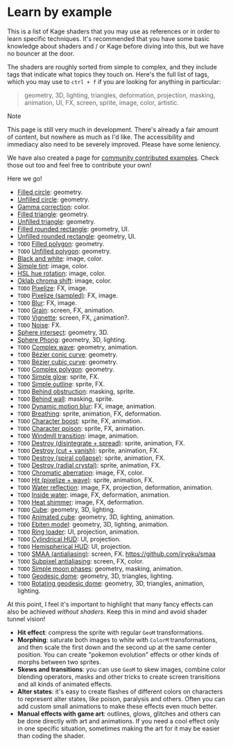 # Learn by example

This is a list of Kage shaders that you may use as references or in order to learn specific techniques. It's recommended that you have some basic knowledge about shaders and / or Kage before diving into this, but we have no bouncer at the door.

The shaders are roughly sorted from simple to complex, and they include tags that indicate what topics they touch on. Here's the full list of tags, which you may use to `ctrl + f` if you are looking for anything in particular:
> geometry, 3D, lighting, triangles, deformation, projection, masking, animation, UI, FX, screen, sprite, image, color, artistic.

> [!NOTE]
> This page is still very much in development. There's already a fair amount of content, but nowhere as much as I'd like. The accessibility and immediacy also need to be severely improved. Please have some leniency.

We have also created a page for [community contributed examples](https://github.com/tinne26/kage-desk/blob/main/docs/community_examples.md). Check those out too and feel free to contribute your own!

Here we go!
- [Filled circle](https://github.com/tinne26/kage-desk/blob/main/examples/learn/filled-circle): geometry.
- [Unfilled circle](https://github.com/tinne26/kage-desk/blob/main/examples/learn/unfilled-circle): geometry.
- [Gamma correction](https://github.com/tinne26/kage-desk/blob/main/examples/learn/gamma-correction): color.
- [Filled triangle](https://github.com/tinne26/kage-desk/blob/main/examples/learn/filled-triangle): geometry.
- [Unfilled triangle](https://github.com/tinne26/kage-desk/blob/main/examples/learn/unfilled-triangle): geometry.
- [Filled rounded rectangle](https://github.com/tinne26/kage-desk/blob/main/examples/learn/filled-rounded-rectangle): geometry, UI.
- [Unfilled rounded rectangle](https://github.com/tinne26/kage-desk/blob/main/examples/learn/unfilled-rounded-rectangle): geometry, UI.
- `TODO` [Filled polygon](): geometry.
- `TODO` [Unfilled polygon](): geometry.
- [Black and white](https://github.com/tinne26/kage-desk/blob/main/examples/learn/black-and-white): image, color.
- [Simple tint](https://github.com/tinne26/kage-desk/blob/main/examples/learn/simple-tint): image, color.
- [HSL hue rotation](https://github.com/tinne26/kage-desk/blob/main/examples/learn/hsl-hue-rotation): image, color.
- [Oklab chroma shift](https://github.com/tinne26/kage-desk/blob/main/examples/learn/oklab-chroma-shift): image, color.
- `TODO` [Pixelize](): FX, image.
- `TODO` [Pixelize (sampled)](): FX, image.
- `TODO` [Blur](): FX, image.
- `TODO` [Grain](): screen, FX, animation.
- `TODO` [Vignette](): screen, FX, ¿animation?.
- `TODO` [Noise](): FX.
- [Sphere intersect](https://github.com/tinne26/kage-desk/blob/main/examples/learn/sphere-intersect-dist): geometry, 3D.
- [Sphere Phong](https://github.com/tinne26/kage-desk/blob/main/examples/learn/sphere-phong): geometry, 3D, lighting.
- `TODO` [Complex wave](): geometry, animation.
- `TODO` [Bézier conic curve](): geometry.
- `TODO` [Bézier cubic curve](): geometry.
- `TODO` [Complex polygon](): geometry.
- `TODO` [Simple glow](): sprite, FX.
- `TODO` [Simple outline](): sprite, FX.
- `TODO` [Behind obstruction](): masking, sprite.
- `TODO` [Behind wall](): masking, sprite.
- `TODO` [Dynamic motion blur](): FX, image, animation.
- `TODO` [Breathing](): sprite, animation, FX, deformation.
- `TODO` [Character boost](): sprite, FX, animation.
- `TODO` [Character poison](): sprite, FX, animation.
- `TODO` [Windmill transition](): image, animation.
- `TODO` [Destroy (disintegrate + spread)](): sprite, animation, FX.
- `TODO` [Destroy (cut + vanish)](): sprite, animation, FX.
- `TODO` [Destroy (spiral collapse)](): sprite, animation, FX.
- `TODO` [Destroy (radial crystal)](): sprite, animation, FX.
- `TODO` [Chromatic aberration](): image, FX, color.
- `TODO` [Hit (pixelize + wave)](): sprite, animation, FX.
- `TODO` [Water reflection](): image, FX, projection, deformation, animation.
- `TODO` [Inside water](): image, FX, deformation, animation.
- `TODO` [Heat shimmer](): image, FX, deformation.
- `TODO` [Cube](): geometry, 3D, lighting.
- `TODO` [Animated cube](): geometry, 3D, lighting, animation.
- `TODO` [Ebiten model](): geometry, 3D, lighting, animation.
- `TODO` [Ring loader](): UI, projection, animation.
- `TODO` [Cylindrical HUD](): UI, projection.
- `TODO` [Hemispherical HUD](): UI, projection.
- `TODO` [SMAA (antialiasing)](): screen, FX. https://github.com/iryoku/smaa
- `TODO` [Subpixel antialiasing](): screen, FX, color.
- `TODO` [Simple moon phases](): geometry, masking, animation.
- `TODO` [Geodesic dome](): geometry, 3D, triangles, lighting.
- `TODO` [Rotating geodesic dome](): geometry, 3D, triangles, animation, lighting.

At this point, I feel it's important to highlight that many fancy effects can also be achieved *without shaders*. Keep this in mind and avoid shader tunnel vision!
- **Hit effect**: compress the sprite with regular `GeoM` transformations.
- **Morphing**: saturate both images to white with `ColorM` transformations, and then scale the first down and the second up at the same center position. You can create "pokemon evolution" effects or other kinds of morphs between two sprites.
- **Skews and transitions**: you can use `GeoM` to skew images, combine color blending operators, masks and other tricks to create screen transitions and all kinds of animated effects.
- **Alter states**: it's easy to create flashes of different colors on characters to represent alter states, like poison, paralysis and others. Often you can add custom small animations to make these effects even much better.
- **Manual effects with game art**: outlines, glows, glitches and others can be done directly with art and animations. If you need a cool effect only in one specific situation, sometimes making the art for it may be easier than coding the shader.
